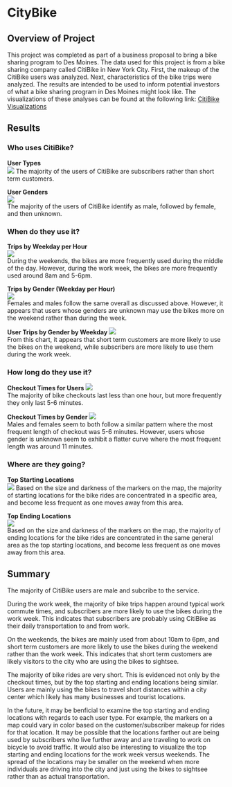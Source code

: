 # CityBike
## Overview of Project
This project was completed as part of a business proposal to bring a bike sharing program to Des Moines. The data used for this project is from a bike sharing company called CitiBike in New York City. First, the makeup of the CitiBike users was analyzed. Next, characteristics of the bike trips were analyzed. The results are intended to be used to inform potential investors of what a bike sharing program in Des Moines might look like. The visualizations of these analyses can be found at the following link: [CitiBike Visualizations](https://public.tableau.com/shared/J4BMFH26Y?:display_count=n&:origin=viz_share_link)

## Results
### Who uses CitiBike?
**User Types**   
![](Resources/users.png)
The majority of the users of CitiBike are subscribers rather than short term customers. 

**User Genders**  
![](Resources/genders.png)  
The majority of the users of CitiBike identify as male, followed by female, and then unknown.  

### When do they use it? 
**Trips by Weekday per Hour**   
![](Resources/hourly.png)  
During the weekends, the bikes are more frequently used during the middle of the day. However, during the work week, the bikes are more frequently used around 8am and 5-6pm. 

**Trips by Gender (Weekday per Hour)**  
![](Resources/hourly_gender.png)  
Females and males follow the same overall as discussed above. However, it appears that users whose genders are unknown may use the bikes more on the weekend rather than during the week.   

**User Trips by Gender by Weekday**
![](Resources/daily_gender.png)  
From this chart, it appears that short term customers are more likely to use the bikes on the weekend, while subscribers are more likely to use them during the work week. 

### How long do they use it?  
**Checkout Times for Users**
![](Resources/durations.png)  
The majority of bike checkouts last less than one hour, but more frequently they only last 5-6 minutes. 

**Checkout Times by Gender** 
![](Resources/durations_gender.png)  
Males and females seem to both follow a similar pattern where the most frequent length of checkout was 5-6 minutes. However, users whose gender is unknown seem to exhibit a flatter curve where the most frequent length was around 11 minutes.  

### Where are they going?
**Top Starting Locations**    
![](Resources/starting_locations.png)
Based on the size and darkness of the markers on the map, the majority of starting locations for the bike rides are concentrated in a specific area, and become less frequent as one moves away from this area.  

**Top Ending Locations**   
![](Resources/ending_locations.png)  
Based on the size and darkness of the markers on the map, the majority of ending locations for the bike rides are concentrated in the same general area as the top starting locations, and become less frequent as one moves away from this area.   

## Summary
The majority of CitiBike users are male and subcribe to the service. 

During the work week, the majority of bike trips happen around typical work commute times, and subscribers are more likely to use the bikes during the work week. This indicates that subscribers are probably using CitiBike as their daily transportation to and from work. 

On the weekends, the bikes are mainly used from about 10am to 6pm, and short term customers are more likely to use the bikes during the weekend rather than the work week. This indicates that short term customers are likely visitors to the city who are using the bikes to sightsee. 

The majority of bike rides are very short. This is evidenced not only by the checkout times, but by the top starting and ending locations being similar. Users are mainly using the bikes to travel short distances within a city center which likely has many businesses and tourist locations.  

In the future, it may be benficial to examine the top starting and ending locations with regards to each user type. For example, the markers on a map could vary in color based on the customer/subscriber makeup for rides for that location. It may be possible that the locations farther out are being used by subscribers who live further away and are traveling to work on bicycle to avoid traffic. It would also be interesting to visualize the top starting and ending locations for the work week versus weekends. The spread of the locations may be smaller on the weekend when more individuals are driving into the city and just using the bikes to sightsee rather than as actual transportation.